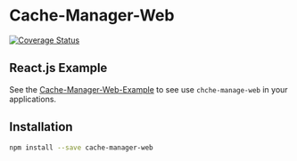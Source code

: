 # Cache-Manager-Web

[![Coverage Status](https://coveralls.io/repos/github/shianqi/cache-manager-web/badge.svg?branch=master)](https://coveralls.io/github/shianqi/cache-manager-web?branch=master)

## React.js Example

See the [Cache-Manager-Web-Example](https://github.com/shianqi/cache-manager-web-example) to see use `chche-manage-web` in your applications.

## Installation

```bash
npm install --save cache-manager-web
```
